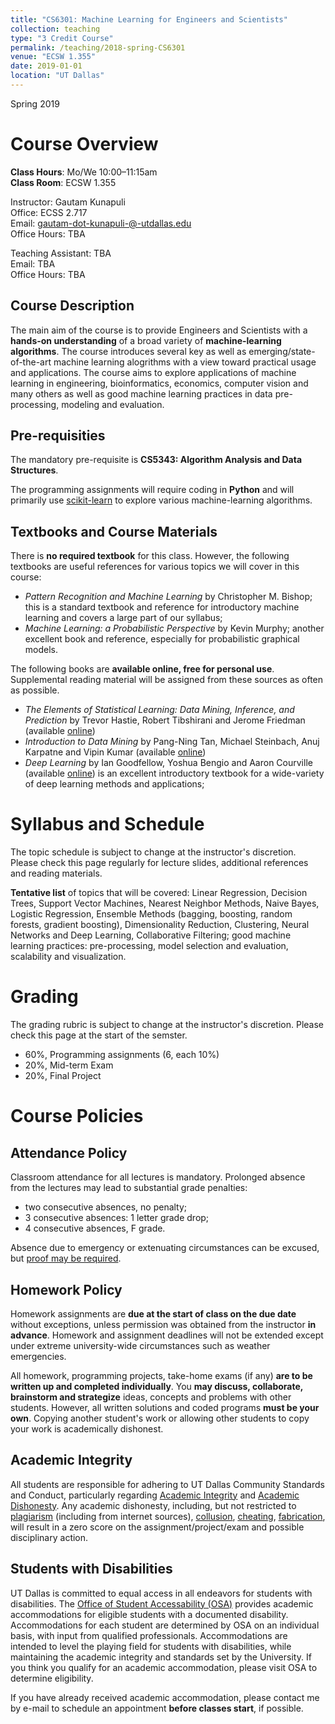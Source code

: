 ```yaml
---
title: "CS6301: Machine Learning for Engineers and Scientists"
collection: teaching
type: "3 Credit Course"
permalink: /teaching/2018-spring-CS6301
venue: "ECSW 1.355"
date: 2019-01-01
location: "UT Dallas"
---
```

Spring 2019

Course Overview
======
**Class Hours**: Mo/We 10:00–11:15am <br> **Class Room**: ECSW 1.355 <br>

Instructor: Gautam Kunapuli <br>
Office: ECSS 2.717 <br>
Email:  gautam-dot-kunapuli-@-utdallas.edu <br>
Office Hours: TBA <br>

Teaching Assistant: TBA <br>
Email: TBA <br>
Office Hours:  TBA <br>

Course Description
-----
The main aim of the course is to provide Engineers and Scientists with a **hands-on understanding** of a broad variety of **machine-learning algorithms**. The course introduces several key as well as emerging/state-of-the-art machine learning alogrithms with a view toward practical usage and applications. The course aims to explore applications of machine learning in engineering, bioinformatics, economics, computer vision and many others as well as good machine learning practices in data pre-processing, modeling and evaluation. 


Pre-requisities
----
The mandatory pre-requisite is **CS5343: Algorithm Analysis and Data Structures**.

The programming assignments will require coding in **Python** and will primarily use [scikit-learn](http://scikit-learn.org/stable/) to explore various machine-learning algorithms.

Textbooks and Course Materials
----
There is **no required textbook** for this class. However, the following textbooks are useful references
for various topics we will cover in this course:
* _Pattern Recognition and Machine Learning_ by Christopher M. Bishop; this is a standard textbook and reference for introductory machine learning and covers a large part of our syllabus;
* _Machine Learning: a Probabilistic Perspective_ by Kevin Murphy; another excellent book and reference, especially for probabilistic graphical models.

The following books are **available online, free for personal use**. Supplemental reading material will be
assigned from these sources
as often as possible.
* _The Elements of Statistical Learning: Data Mining, Inference, and Prediction_ by Trevor Hastie, Robert Tibshirani and Jerome Friedman (available [online](https://web.stanford.edu/~hastie/ElemStatLearn/))
* _Introduction to Data Mining_ by 	Pang-Ning Tan, Michael Steinbach, Anuj Karpatne and Vipin Kumar
(available [online](https://www-users.cs.umn.edu/~kumar001/dmbook/index.php))
* _Deep Learning_ by Ian Goodfellow, Yoshua Bengio and Aaron Courville (available
[online](https://www.deeplearningbook.org/)) is an excellent introductory textbook for a wide-variety of
deep learning methods and applications;


Syllabus and Schedule
======
The topic schedule is subject to change at the instructor's discretion. Please check this page regularly for lecture slides, additional references and reading materials.

**Tentative list** of topics that will be covered: Linear Regression, Decision Trees, Support Vector Machines, Nearest Neighbor Methods, Naive Bayes, Logistic Regression, Ensemble Methods (bagging, boosting, random forests, gradient boosting), Dimensionality Reduction, Clustering, Neural Networks and Deep Learning, Collaborative Filtering; good machine learning practices: pre-processing, model selection and evaluation, scalability and visualization. 

Grading
=====
The grading rubric is subject to change at the instructor's discretion. Please check this page at the start of the semster.
* 60%, Programming assignments (6, each 10%)
* 20%, Mid-term Exam
* 20%, Final Project


Course Policies
=====

Attendance Policy
----
Classroom attendance for all lectures is mandatory. Prolonged absence from the lectures may lead to
substantial grade penalties:
* two consecutive absences, no penalty;
* 3 consecutive absences: 1 letter grade drop;
* 4 consecutive absences, F grade.

Absence due to emergency or extenuating circumstances can be excused, but [proof may be
required](http://cs.utdallas.edu/education/undergraduate/attendance-policy/).

Homework Policy
----
Homework assignments are **due at the start of class on the due date** without exceptions, unless
permission was obtained from the instructor **in advance**. Homework and assignment deadlines will  not be
extended except under extreme university-wide circumstances such as weather emergencies.

All homework, programming projects, take-home exams (if any) **are to be written up and completed
individually**. You **may discuss, collaborate, brainstorm and strategize** ideas, concepts and problems
with other students. However, all written solutions and coded programs **must be your own**. Copying
another student's work or allowing other students to copy your work is academically dishonest.

Academic Integrity
----
All students are responsible for adhering to UT Dallas Community Standards and Conduct, particularly
regarding [Academic Integrity](https://www.utdallas.edu/conduct/integrity/) and [Academic
Dishonesty](https://www.utdallas.edu/conduct/dishonesty/).  Any academic dishonesty, including, but not
restricted to [plagiarism](https://www.utdallas.edu/conduct/dishonesty/#plagiarism) (including from
internet sources), [collusion](https://www.utdallas.edu/conduct/dishonesty/#collusion),
[cheating](https://www.utdallas.edu/conduct/dishonesty/#cheating),
[fabrication](https://www.utdallas.edu/conduct/dishonesty/#fabrication), will result in a zero score on the
assignment/project/exam and possible disciplinary action.

Students with Disabilities
----
UT Dallas is committed to equal access in all endeavors for students with disabilities. The [Office of
Student Accessability (OSA)](https://www.utdallas.edu/studentaccess/) provides academic accommodations for
eligible students with a documented disability. Accommodations for each student are determined by OSA on an
individual basis, with input from qualified professionals. Accommodations are intended to level the playing
field for students with disabilities, while maintaining the academic integrity and standards set by the
University. If you think you qualify for an academic accommodation, please visit OSA to determine
eligibility.

If you have already received academic accommodation, please contact me by e-mail to schedule an appointment
**before classes start**, if possible.








